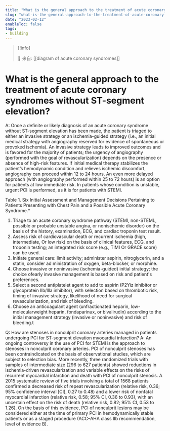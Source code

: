```yaml
---
title: "What is the general approach to the treatment of acute coronary syndromes without ST-segment elevation?"
slug: "what-is-the-general-approach-to-the-treatment-of-acute-coronary-syndromes-without-st-segment-elevation"
date: "2023-02-12"
enableToc: false
tags:
- building
---
```


> [!info]
>
> 🌱 來自: [[diagram of acute coronary syndromes]]

# What is the general approach to the treatment of acute coronary syndromes without ST-segment elevation?

A: Once a definite or likely diagnosis of an acute coronary syndrome without ST-segment elevation has been made, the patient is triaged to either an invasive strategy or an ischemia-guided strategy (i.e., an initial medical strategy with angiography reserved for evidence of spontaneous or provoked ischemia). An invasive strategy leads to improved outcomes and is favored for the majority of patients; the urgency of angiography (performed with the goal of revascularization) depends on the presence or absence of high-risk features. If initial medical therapy stabilizes the patient’s hemodynamic condition and relieves ischemic discomfort, angiography can proceed within 12 to 24 hours. An even more delayed approach (with angiography performed within 25 to 72 hours) is an option for patients at low immediate risk. In patients whose condition is unstable, urgent PCI is performed, as it is for patients with STEMI.

Table 1. Six Initial Assessment and Management Decisions Pertaining to Patients Presenting with Chest Pain and a Possible Acute Coronary Syndrome.* 
1. Triage to an acute coronary syndrome pathway (STEMl, non-STEML, possible or probable unstable angina, or nonischemic disorder) on the basis of the history, examination, ECG, and cardiac troponin test result.
2. Assess risk of cardiovascular death or recurrent ischemia (high, intermediate, Or low risk) on the basis of clinical features, ECG, and troponin testing; an integrated risk score (e.g., TIMI Or GRACE score) can be used.
3. Initiate general care: limit activity; administer aspirin, nitroglycerin, and a statin, consider ad ministration of oxygen, beta-blocker, or morphine.
4. Choose invasive or noninvasive (ischemia-guided) initial strategy; the choice ofearly invasive management is based on risk and patient's preferences. 
5. Select a second antiplatelet agent to add to aspirin (P2Yiz inhibitor or glycoprotein Ilb/llla inhibitor), with selection based on thrombotic risk, timing of invasive strategy, likelihood of need for surgical revascularization, and risk of bleeding.
6. Choose an anticoagulant agent (unfractionated heparin, low-molecularweight heparin, fondaparinux, or bivalirudin) according to the initial management strategy (invasive or noninvasive) and risk of bleeding.t
 
Q: How are stenoses in nonculprit coronary arteries managed in patients undergoing PCI for ST-segment elevation myocardial infarction?
A: An ongoing controversy in the use of PCI for STEMI is the approach to stenoses in nonculprit coronary arteries. PCI of nonculprit stenoses has been contraindicated on the basis of observational studies, which are subject to selection bias. More recently, three randomized trials with samples of intermediate size (296 to 627 patients) showed reductions in ischemia-driven revascularization and variable effects on the risks of recurrent myocardial infarction and death with PCI of nonculprit stenosis. A 2015 systematic review of five trials involving a total of 1568 patients confirmed a decreased risk of repeat revascularization (relative risk, 0.36; 95% confidence interval [CI], 0.27 to 0.48) and a lower risk of nonfatal myocardial infarction (relative risk, 0.58; 95% CI, 0.36 to 0.93), with an uncertain effect on the risk of death (relative risk, 0.82; 95% CI, 0.53 to 1.26). On the basis of this evidence, PCI of nonculprit lesions may be considered either at the time of primary PCI in hemodynamically stable patients or as a staged procedure (ACC–AHA class IIb recommendation, level of evidence B).
